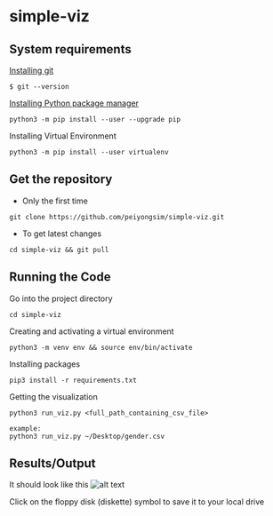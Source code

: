 # simple-viz

## System requirements
[Installing git](https://git-scm.com/book/en/v2/Getting-Started-Installing-Git)
```
$ git --version
```

[Installing Python package manager](https://packaging.python.org/guides/installing-using-pip-and-virtual-environments/)
```
python3 -m pip install --user --upgrade pip
```

Installing Virtual Environment
```
python3 -m pip install --user virtualenv
```

## Get the repository 
* Only the first time
```
git clone https://github.com/peiyongsim/simple-viz.git
```
* To get latest changes
```
cd simple-viz && git pull
```

## Running the Code
Go into the project directory
```
cd simple-viz
```

Creating and activating a virtual environment
```
python3 -m venv env && source env/bin/activate

```

Installing packages
```
pip3 install -r requirements.txt
```

Getting the visualization
```
python3 run_viz.py <full_path_containing_csv_file>

example:
python3 run_viz.py ~/Desktop/gender.csv 
```

## Results/Output
It should look like this
![alt text](https://github.com/peiyongsim/simple-viz/viz.png)

Click on the floppy disk (diskette) symbol to save it to your local drive









